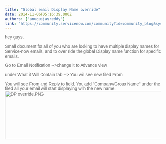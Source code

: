 ```yaml
---
title: "Global email Display Name override"
date: 2014-11-06T05:16:39.000Z
authors: ["anuguajayreddy"]
link: "https://community.servicenow.com/community?id=community_blog&sys_id=df1da2e5dbd0dbc01dcaf3231f961919"
---
```

<p style="font-family: arial, sans-serif; color: #666666;">hey guys,</p><p></p><p style="font-family: arial, sans-serif; color: #666666;">Small document for all of you who are looking to have multiple display names for Service-now emails, and to over ride the global Display name function for specific emails.</p><p></p><p style="font-family: arial, sans-serif; color: #666666;">Go to Email Notification --&gt;change it to Advance view</p><p></p><p style="font-family: arial, sans-serif; color: #666666;">under What it Will Contain tab --&gt; You will see new filed From</p><p></p><p style="font-family: arial, sans-serif; color: #666666;">You will see From and Reply to field. You add "Company/Group Name" under the filed all your email will start displaying with the new name.<img  alt="DP override.PNG" class="image-0 jive-image" src="1d7c3b71db945fc03eb27a9e0f9619da.iix" style="height: 156px; width: 620px;"/></p>